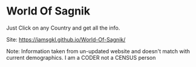 # World Of Sagnik
Just Click on any Country and get all the info.

Site: https://iamsgkl.github.io/World-Of-Sagnik/

Note: Information taken from un-updated website and doesn't match with current demographics. I am a CODER not a CENSUS person
